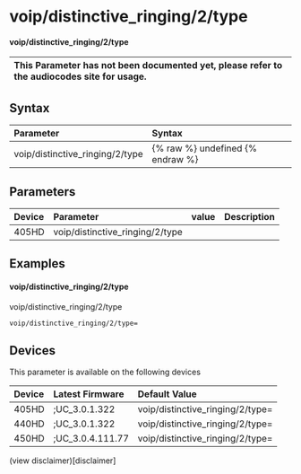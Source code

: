 ﻿---
description: voip/distinctive_ringing/2/type
search:
    keywords: ['voip','distinctive_ringing','2','type']
---

# voip/distinctive_ringing/2/type

#### voip/distinctive_ringing/2/type


| This Parameter has not been documented yet, please refer to the audiocodes site for usage.  |
| :--- |

## Syntax
| Parameter | Syntax |
| :--- | :--- |
|voip/distinctive_ringing/2/type | {% raw %} undefined {% endraw %} |

## Parameters
|Device|Parameter|value|Description|
|:---|:---|:---|:---|
| 405HD | voip/distinctive_ringing/2/type |  |  |

## Examples
#### voip/distinctive_ringing/2/type

voip/distinctive_ringing/2/type

```
voip/distinctive_ringing/2/type=
```

## Devices
This parameter is available on the following devices

| Device | Latest Firmware | Default Value |
|:---|:---|:---|
| 405HD | ;UC_3.0.1.322 | voip/distinctive_ringing/2/type= 
| 440HD | ;UC_3.0.1.322 | voip/distinctive_ringing/2/type= 
| 450HD | ;UC_3.0.4.111.77 | voip/distinctive_ringing/2/type= 

(view disclaimer)[disclaimer]
